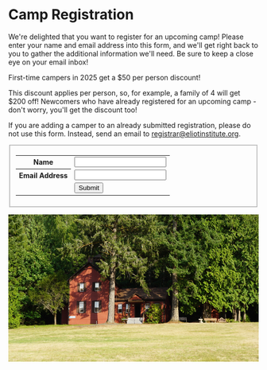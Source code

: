 # Camp Registration

We're delighted that you want to register for an upcoming camp! Please enter your name and email address into this form, and we'll get right back to you to gather the additional information we'll need. Be sure to keep a close eye on your email inbox!

<aside>
First-time campers in 2025 get a $50 per person discount!
</aside>

This discount applies per person, so, for example, a family of 4 will get $200 off! Newcomers who have already registered for an upcoming camp - don't worry, you'll get the discount too!

If you are adding a camper to an already submitted registration, please do not use this form. Instead, send an email to [registrar@eliotinstitute.org](mailto://registrar@eliotinstitute.org).

<article>
  <form
    action="https://webto.salesforce.com/servlet/servlet.WebToCase?encoding=UTF-8"
    method="POST">
    <fieldset>
      <input name="info"
             type="hidden"
             value="camp_registration_followup">
      <input name="orgid"
             type="hidden"
             value="00D41000002IlEF" />
      <input name="retURL"
             type="hidden"
             value="https://www.eliotinstitute.org/reg-start-follow-up" />
      <input name="type"
             id="type"
             type="hidden"
             value="Registration" />
      <input name="subject"
             id="subject"
             type="hidden"
             value="Registration from www.eliotinstitute.org" />
      <input name="orgin"
             id="origin"
             type="hidden"
             value="Web" />
      <table>
        <tr>
          <th>Name</th>
          <td><input name="name" type="text" size="20" maxlength="80"/></td>
        </tr>
        <tr>
          <th>Email Address</th>
          <td><input name="email" type="text" size="20" maxlength="80" id=email/></td>
        </tr>
        <tr>
          <td></td>
          <td>
              <input type="Submit" border="0"
                     value="Submit" />
          </td>
        </tr>
      </table>
    </fieldset>
  </form>
</article>

<p><img src="img/meeting-house.jpg"
        alt="The Meeting House, a red building nestled amongst evergreen trees"
        width="596" height="296"></p>

